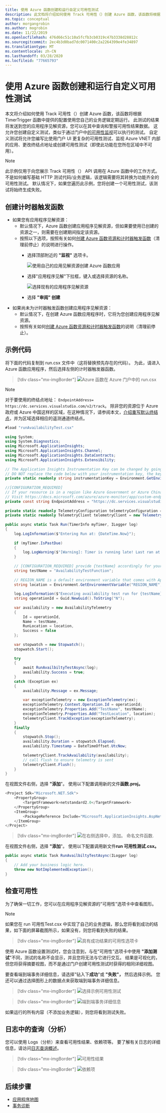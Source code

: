 ```yaml
---
title: 使用 Azure 函数创建和运行自定义可用性测试
description: 此文档将介绍如何使用 Track 可用性（）创建 Azure 函数，该函数将根据 TimerTrigger 函数中给出的配置定期运行。 此测试的结果将发送到您的应用程序见解资源，您可以在其中查询和警报可用性结果数据。 自定义测试将允许您编写比使用门户 UI 更复杂的可用性测试、监视 Azure VNET 内部的应用、更改终结点地址或创建可用性测试（如果区域不可用）。
ms.topic: conceptual
author: morgangrobin
ms.author: mogrobin
ms.date: 11/22/2019
ms.openlocfilehash: 476d66c51c10a5fcfb3cb0319c47b3338d28812c
ms.sourcegitcommit: 2ec4b3d0bad7dc0071400c2a2264399e4fe34897
ms.translationtype: MT
ms.contentlocale: zh-CN
ms.lasthandoff: 03/28/2020
ms.locfileid: "77665793"
---
```

# <a name="create-and-run-custom-availability-tests-using-azure-functions"></a>使用 Azure 函数创建和运行自定义可用性测试

本文将介绍如何使用 Track 可用性（）创建 Azure 函数，该函数将根据 TimerTrigger 函数中提供的配置使用您自己的业务逻辑定期运行。 此测试的结果将发送到您的应用程序见解资源，您可以在其中查询和警报可用性结果数据。 这允许您创建自定义测试，类似于通过门户中[的可用性监视](../../azure-monitor/app/monitor-web-app-availability.md)可以执行的测试。 自定义测试将允许您编写比使用门户 UI 更复杂的可用性测试、监视 Azure VNET 内部的应用、更改终结点地址或创建可用性测试（即使此功能在您所在区域中不可用）。

> [!NOTE]
> 此示例仅用于向您展示 Track 可用性（） API 调用在 Azure 函数中的工作方式。 不是如何编写基础 HTTP 测试代码/业务逻辑，该逻辑需要将其转换为功能齐全的可用性测试。 默认情况下，如果您遍历此示例，您将创建一个可用性测试，该测试将始终生成失败。

## <a name="create-timer-triggered-function"></a>创建计时器触发函数

- 如果您有应用程序见解资源：
    - 默认情况下，Azure 函数创建应用程序见解资源，但如果要使用已创建的资源之一，则需要在创建期间指定该资源。
    - 按照以下选项，按照有关如何[创建 Azure 函数资源和计时器触发函数](https://docs.microsoft.com/azure/azure-functions/functions-create-scheduled-function)（清理前停止）的说明进行操作。
        -  选择顶部附近的 **"监视"** 选项卡。

            ![ 使用自己的应用见解资源创建 Azure 函数应用](media/availability-azure-functions/create-function-app.png)

        - 选择"应用程序见解"下拉框，键入或选择资源的名称。

            ![选择现有的应用程序见解资源](media/availability-azure-functions/app-insights-resource.png)

        - 选择 **"审阅" 创建**
- 如果尚未为计时器触发函数创建应用程序见解资源：
    - 默认情况下，在创建 Azure 函数应用程序时，它将为您创建应用程序见解资源。
    - 按照有关如何[创建 Azure 函数资源和计时器触发函数](https://docs.microsoft.com/azure/azure-functions/functions-create-scheduled-function)的说明（清理前停止）。

## <a name="sample-code"></a>示例代码

将下面的代码复制到 run.csx 文件中（这将替换预先存在的代码）。 为此，请进入 Azure 函数应用程序，然后选择左侧的计时器触发器函数。

>[!div class="mx-imgBorder"]
>![Azure 函数在 Azure 门户中的 run.csx](media/availability-azure-functions/runcsx.png)

> [!NOTE]
> 对于要使用的终结点地址： `EndpointAddress= https://dc.services.visualstudio.com/v2/track`。 除非您的资源位于 Azure 政府或 Azure 中国这样的区域，在这种情况下，请参阅本文，[介绍重写默认终结点](https://docs.microsoft.com/azure/azure-monitor/app/custom-endpoints#regions-that-require-endpoint-modification)，并为区域选择相应的遥测通道终结点。

```C#
#load "runAvailabilityTest.csx"
 
using System;
using System.Diagnostics;
using Microsoft.ApplicationInsights;
using Microsoft.ApplicationInsights.Channel;
using Microsoft.ApplicationInsights.DataContracts;
using Microsoft.ApplicationInsights.Extensibility;
 
// The Application Insights Instrumentation Key can be changed by going to the overview page of your Function App, selecting configuration, and changing the value of the APPINSIGHTS_INSTRUMENTATIONKEY Application setting.
// DO NOT replace the code below with your instrumentation key, the key's value is pulled from the environment variable/application setting key/value pair.
private static readonly string instrumentationKey = Environment.GetEnvironmentVariable("APPINSIGHTS_INSTRUMENTATIONKEY");
 
//[CONFIGURATION_REQUIRED]
// If your resource is in a region like Azure Government or Azure China, change the endpoint address accordingly.
// Visit https://docs.microsoft.com/azure/azure-monitor/app/custom-endpoints#regions-that-require-endpoint-modification for more details.
private const string EndpointAddress = "https://dc.services.visualstudio.com/v2/track";
 
private static readonly TelemetryConfiguration telemetryConfiguration = new TelemetryConfiguration(instrumentationKey, new InMemoryChannel { EndpointAddress = EndpointAddress });
private static readonly TelemetryClient telemetryClient = new TelemetryClient(telemetryConfiguration);
 
public async static Task Run(TimerInfo myTimer, ILogger log)
{
    log.LogInformation($"Entering Run at: {DateTime.Now}");
 
    if (myTimer.IsPastDue)
    {
        log.LogWarning($"[Warning]: Timer is running late! Last ran at: {myTimer.ScheduleStatus.Last}");
    }
 
    // [CONFIGURATION_REQUIRED] provide {testName} accordingly for your test function
    string testName = "AvailabilityTestFunction";
 
    // REGION_NAME is a default environment variable that comes with App Service
    string location = Environment.GetEnvironmentVariable("REGION_NAME");
 
    log.LogInformation($"Executing availability test run for {testName} at: {DateTime.Now}");
    string operationId = Guid.NewGuid().ToString("N");
 
    var availability = new AvailabilityTelemetry
    {
        Id = operationId,
        Name = testName,
        RunLocation = location,
        Success = false
    };
 
    var stopwatch = new Stopwatch();
    stopwatch.Start();
 
    try
    {
        await RunAvailbiltyTestAsync(log);
        availability.Success = true;
    }
    catch (Exception ex)
    {
        availability.Message = ex.Message;
 
        var exceptionTelemetry = new ExceptionTelemetry(ex);
        exceptionTelemetry.Context.Operation.Id = operationId;
        exceptionTelemetry.Properties.Add("TestName", testName);
        exceptionTelemetry.Properties.Add("TestLocation", location);
        telemetryClient.TrackException(exceptionTelemetry);
    }
    finally
    {
        stopwatch.Stop();
        availability.Duration = stopwatch.Elapsed;
        availability.Timestamp = DateTimeOffset.UtcNow;
 
        telemetryClient.TrackAvailability(availability);
        // call flush to ensure telemetry is sent
        telemetryClient.Flush();
    }
}

```

在视图文件右侧，选择 **"添加**"。 使用以下配置调用新的文件**函数.proj。**

```C#
<Project Sdk="Microsoft.NET.Sdk">
    <PropertyGroup>
        <TargetFramework>netstandard2.0</TargetFramework>
    </PropertyGroup>
    <ItemGroup>
        <PackageReference Include="Microsoft.ApplicationInsights.AspNetCore" Version="2.8.2" /> <!-- Ensure you’re using the latest version -->
    </ItemGroup>
</Project>

```

>[!div class="mx-imgBorder"]
>![在右侧选择中，添加。 命名文件函数.](media/availability-azure-functions/addfile.png)

在视图文件右侧，选择 **"添加**"。 使用以下配置调用新文件**run 可用性测试.csx。**

```C#
public async static Task RunAvailbiltyTestAsync(ILogger log)
{
    // Add your business logic here.
    throw new NotImplementedException();
}

```

## <a name="check-availability"></a>检查可用性

为了确保一切工作，您可以在应用程序见解资源的"可用性"选项卡中查看图形。

> [!NOTE]
> 如果您在 run 可用性Test.csx 中实现了自己的业务逻辑，那么您将看到成功的结果，如下面的屏幕截图所示，如果没有，则您将看到失败的结果。

>[!div class="mx-imgBorder"]
>![具有成功结果的可用性选项卡](media/availability-azure-functions/availtab.png)

使用 Azure 函数设置测试时，您会注意到，与在"可用性"选项卡中使用 **"添加测试**"不同，测试的名称不会显示，并且您将无法与它进行交互。 结果是可视化的，但您将获得摘要视图，而不是通过门户创建可用性测试时获得的相同详细视图。

要查看端到端事务详细信息，请选择"钻入下**成功**"或 **"失败"，** 然后选择示例。 您还可以通过选择图形上的数据点来获取端到端事务详细信息。

>[!div class="mx-imgBorder"]
>![选择示例可用性测试](media/availability-azure-functions/sample.png)

>[!div class="mx-imgBorder"]
>![端到端事务详细信息](media/availability-azure-functions/end-to-end.png)

如果运行的所有内容（不添加业务逻辑），则您将看到测试失败。

## <a name="query-in-logs-analytics"></a>日志中的查询（分析）

您可以使用 Logs（分析）来查看可用性结果、依赖项等。 要了解有关日志的详细信息，请访问[日志查询概述](../../azure-monitor/log-query/log-query-overview.md)。

>[!div class="mx-imgBorder"]
>![可用性结果](media/availability-azure-functions/availabilityresults.png)

>[!div class="mx-imgBorder"]
>![依赖项](media/availability-azure-functions/dependencies.png)

## <a name="next-steps"></a>后续步骤

- [应用程序地图](../../azure-monitor/app/app-map.md)
- [事务诊断](../../azure-monitor/app/transaction-diagnostics.md)
